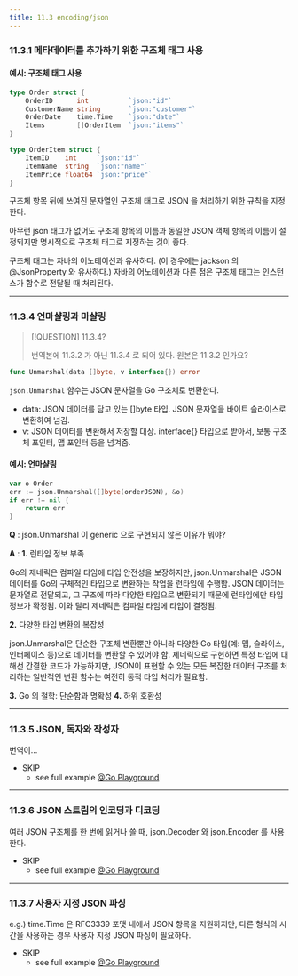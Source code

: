 ```yaml
---
title: 11.3 encoding/json
---
```


### 11.3.1 메타데이터를 추가하기 위한 구조체 태그 사용

#### 예시: 구조체 태그 사용

```go
type Order struct {
    OrderID      int          `json:"id"`
    CustomerName string       `json:"customer"`
    OrderDate    time.Time    `json:"date"`
    Items        []OrderItem  `json:"items"`
}

type OrderItem struct {
    ItemID    int     `json:"id"`
    ItemName  string  `json:"name"`
    ItemPrice float64 `json:"price"`
}
```

구조체 항목 뒤에 쓰여진 문자열인 구조체 태그로 JSON 을 처리하기 위한 규칙을 지정한다.

아무런 json 태그가 없어도 구조체 항목의 이름과 동일한 JSON 객체 항목의 이름이 설정되지만 명시적으로 구조체 태그로 지정하는 것이 좋다.

구조체 태그는 자바의 어노테이션과 유사하다. (이 경우에는 jackson 의 @JsonProperty 와 유사하다.)
자바의 어노테이션과 다른 점은 구조체 태그는 인스턴스가 함수로 전달될 때 처리된다.

---

### 11.3.4 언마샬링과 마샬링

> [!QUESTION] 11.3.4?
> 
> 번역본에 11.3.2 가 아닌 11.3.4 로 되어 있다. 원본은 11.3.2 인가요?

```go
func Unmarshal(data []byte, v interface{}) error
```

`json.Unmarshal` 함수는 JSON 문자열을 Go 구조체로 변환한다.

- data: JSON 데이터를 담고 있는 []byte 타입. JSON 문자열을 바이트 슬라이스로 변환하여 넘김.
- v: JSON 데이터를 변환해서 저장할 대상. interface{} 타입으로 받아서, 보통 구조체 포인터, 맵 포인터 등을 넘겨줌.

#### 예시: 언마샬링

```go
var o Order
err := json.Unmarshal([]byte(orderJSON), &o)
if err != nil {
    return err
}
```

**Q** : json.Unmarshal 이 generic 으로 구현되지 않은 이유가 뭐야?

**A**
: 
**1.** 런타임 정보 부족

Go의 제네릭은 컴파일 타임에 타입 안전성을 보장하지만, json.Unmarshal은 JSON 데이터를 Go의 구체적인 타입으로 변환하는 작업을 런타임에 수행함. JSON 데이터는 문자열로 전달되고, 그 구조에 따라 다양한 타입으로 변환되기 때문에 런타임에만 타입 정보가 확정됨. 이와 달리 제네릭은 컴파일 타임에 타입이 결정됨.

**2.** 다양한 타입 변환의 복잡성

json.Unmarshal은 단순한 구조체 변환뿐만 아니라 다양한 Go 타입(예: 맵, 슬라이스, 인터페이스 등)으로 데이터를 변환할 수 있어야 함. 제네릭으로 구현하면 특정 타입에 대해선 간결한 코드가 가능하지만, JSON이 표현할 수 있는 모든 복잡한 데이터 구조를 처리하는 일반적인 변환 함수는 여전히 동적 타입 처리가 필요함.

**3.** Go 의 철학: 단순함과 명확성
**4.** 하위 호환성

---

### 11.3.5 JSON, 독자와 작성자

번역이...

- SKIP
    - see full example [@Go Playground](https://oreil.ly/HU8Ie)

---

### 11.3.6 JSON 스트림의 인코딩과 디코딩

여러 JSON 구조체를 한 번에 읽거나 쓸 때, json.Decoder 와 json.Encoder 를 사용한다.

- SKIP
    - see full example [@Go Playground](https://oreil.ly/g0Ant)

---

### 11.3.7 사용자 지정 JSON 파싱

e.g.) time.Time 은 RFC3339 포맷 내에서 JSON 항목을 지원하지만, 다른 형식의 시간을 사용하는 경우 사용자 지정 JSON 파싱이 필요하다.

- SKIP
    - see full example [@Go Playground](https://oreil.ly/I_cSY)
